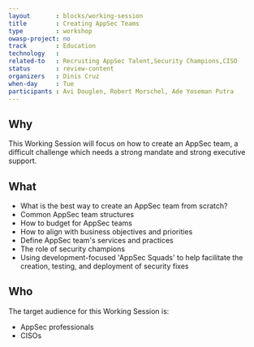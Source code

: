 ```yaml
---
layout       : blocks/working-session
title        : Creating AppSec Teams
type         : workshop
owasp-project: no
track        : Education
technology   :
related-to   : Recruiting AppSec Talent,Security Champions,CISO
status       : review-content
organizers   : Dinis Cruz
when-day     : Tue
participants : Avi Douglen, Robert Morschel, Ade Yoseman Putra
---
```


## Why

This Working Session will focus on how to create an AppSec team, a difficult challenge which needs a strong mandate and strong executive support.

## What

 - What is the best way to create an AppSec team from scratch?
 - Common AppSec team structures
 - How to budget for AppSec teams
 - How to align with business objectives and priorities
 - Define AppSec team's services and practices
 - The role of security champions
 - Using development-focused 'AppSec Squads' to help facilitate the creation, testing, and deployment of security fixes

## Who

The target audience for this Working Session is:

 - AppSec professionals
 - CISOs
